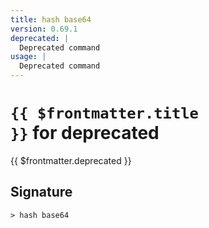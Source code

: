 ```yaml
---
title: hash base64
version: 0.69.1
deprecated: |
  Deprecated command
usage: |
  Deprecated command
---
```


# <code>{{ $frontmatter.title }}</code> for deprecated

<div style='white-space: pre-wrap;margin-top: 10px'>{{ $frontmatter.deprecated }}</div>

## Signature

```> hash base64 ```
